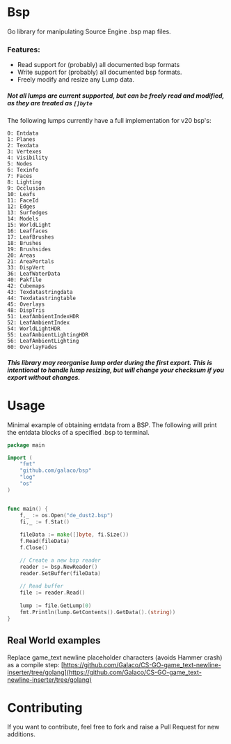# Bsp
Go library for manipulating Source Engine .bsp map files.

### Features:
* Read support for (probably) all documented bsp formats
* Write support for (probably) all documented bsp formats.
* Freely modify and resize any Lump data.

##### Not all lumps are current supported, but can be freely read and modified, as they are treated as `[]byte`

The following lumps currently have a full implementation for v20 bsp's:

```
0: Entdata
1: Planes
2: Texdata
3: Vertexes
4: Visibility
5: Nodes
6: Texinfo
7: Faces
8: Lighting
9: Occlusion
10: Leafs
11: FaceId
12: Edges
13: Surfedges
14: Models
15: WorldLight
16: Leaffaces
17: LeafBrushes
18: Brushes
19: Brushsides
20: Areas
21: AreaPortals
33: DispVert
36: LeafWaterData
40: Pakfile
42: Cubemaps
43: Texdatastringdata
44: Texdatastringtable
45: Overlays
48: DispTris
51: LeafAmbientIndexHDR
52: LeafAmbientIndex
54: WorldLightHDR
55: LeafAmbientLightingHDR
56: LeafAmbientLighting
60: OverlayFades
```

##### This library may reorganise lump order during the first export. This is intentional to handle lump resizing, but will change your checksum if you export without changes.

# Usage

Minimal example of obtaining entdata from a BSP. The following will print the entdata
blocks of a specified .bsp to terminal.

```go
package main

import (
	"fmt"
	"github.com/galaco/bsp"
	"log"
	"os"
)


func main() {
	f,_ := os.Open("de_dust2.bsp")
	fi,_ := f.Stat()
	
	fileData := make([]byte, fi.Size())
	f.Read(fileData)
	f.Close()

	// Create a new bsp reader
	reader := bsp.NewReader()
	reader.SetBuffer(fileData)
	
	// Read buffer
	file := reader.Read()
    
	lump := file.GetLump(0)
	fmt.Println(lump.GetContents().GetData().(string))
}
```

## Real World examples
Replace game_text newline placeholder characters (avoids Hammer crash) as a compile step: [https://github.com/Galaco/CS-GO-game_text-newline-inserter/tree/golang](https://github.com/Galaco/CS-GO-game_text-newline-inserter/tree/golang)


# Contributing
If you want to contribute, feel free to fork and raise a Pull Request for new additions.